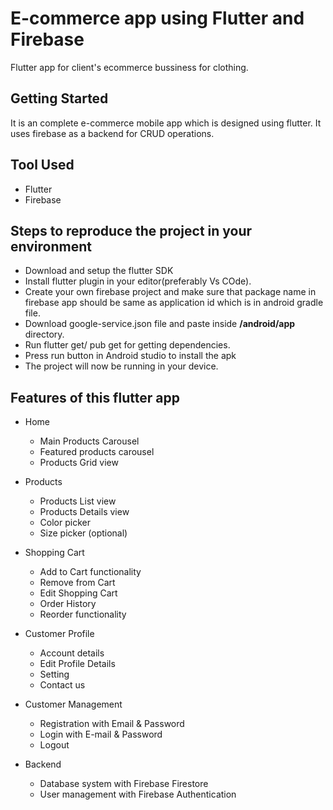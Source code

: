 # E-commerce app using Flutter and Firebase
Flutter app for client's ecommerce bussiness for clothing.

## Getting Started

It is an complete e-commerce mobile app which is designed using flutter. It uses firebase as a backend for CRUD operations.

## Tool Used
- Flutter
- Firebase

## Steps to reproduce the project in your environment
- Download and setup the flutter SDK
- Install flutter plugin in your editor(preferably Vs COde).
- Create your own firebase project and make sure that package name in firebase app should be same as application id which is in android gradle file.
- Download google-service.json file and paste inside **/android/app** directory.
- Run flutter get/ pub get for getting dependencies.
- Press run button in Android studio to install the apk
- The project will now be running in your device.


## Features of this flutter app

- Home
  * Main Products Carousel
  * Featured products carousel
  * Products Grid view

- Products
  * Products List view
  * Products Details view
  * Color picker
  * Size picker (optional)

- Shopping Cart
  * Add to Cart functionality
  * Remove from Cart
  * Edit Shopping Cart
  * Order History
  * Reorder functionality

- Customer Profile
  * Account details
  * Edit Profile Details
  * Setting
  * Contact us

 - Customer Management
   * Registration with Email & Password
   * Login with E-mail & Password
   * Logout


- Backend
  * Database system with Firebase Firestore
  * User management with Firebase Authentication
  
